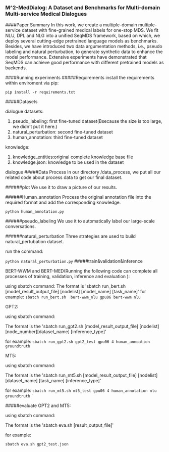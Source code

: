 ### M^2-MedDialog: A Dataset and Benchmarks for Multi-domain Multi-service Medical Dialogues
####Paper Summary 
In this work, we create a multiple-domain multiple-service dataset with fine-grained medical labels for one-stop MDS.
We fit NLU, DPL and NLG into a unified SeqMDS framework, based on which, we deploy several cutting-edge pretrained language models as benchmarks.
Besides, we have introduced two data argumentation methods, i.e., pseudo labeling and natural perturbation, to generate synthetic data to enhance the model performance.
Extensive experiments have demonstrated that SeqMDS can achieve good performance with different pretrained models as backends.

####Running experiments
#####Requirements
install the requirements within enviroment via pip:

`pip install -r requirements.txt`

#####Datasets

dialogue datasets:
1) pseudo_labeling: first fine-tuned dataset(Bsecause the size is too large, we didn't put it here.)
2) natural_perturbation: second fine-tuned dataset
3) human_annotation: third fine-tuned dataset

knowledge:
1) knowledge_entities:original complete knowledge base file
2) knowledge.json: knowledge to be used in the dataset

dialogue 
#####Data Process
In our directory /data_process, we put all our related code about process data to get our final dataset.


######plot
We use it to draw a picture of our results.

######Human_annotation
Process the original annotation file into the required format and add the corresponding knowledge.

`python human_annotation.py`

######pseudo_labeling
We use it to automatically label our large-scale conversations.

######natural_perturbation
Three strategies are used to build natural_pertubation dataset.

run the command:

`python natural_perturbation.py`
#####train&validation&inference

BERT-WWM and BERT-MED(Running the following code can complete all processes of training, validation, inference and evaluation ):

using sbatch command:
The format is 'sbatch run_bert.sh [model_result_output_file] [nodelist] [model_name] [task_name]' for example:
`sbatch run_bert.sh  bert-wwm_nlu gpu06 bert-wwm nlu`

GPT2:

using sbatch command:

The format is the 'sbatch run_gpt2.sh [model_result_output_file] [nodelist] [node_number][dataset_name] [inference_type]'

for example:
`sbatch run_gpt2.sh gpt2_test gpu06 4 human_annoation groundtruth`

MT5:

using sbatch command:

The format is the 'sbatch run_mt5.sh [model_result_output_file] [nodelist] [dataset_name] [task_name] [inference_type]'

for example:
`sbatch run_mt5.sh mt5_test gpu06 4 human_annotation nlu groundtruth`
`

#####evaluate
GPT2 and MT5:

using sbatch command:

The format is the 'sbatch eva.sh [result_output_file]'

for example:

`sbatch eva.sh gpt2_test.json`